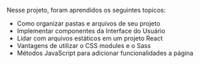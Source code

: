 Nesse projeto, foram aprendidos os seguintes topicos:

 - Como organizar pastas e arquivos de seu projeto
 - Implementar componentes da Interface do Usuário
 - Lidar com arquivos estáticos em um projeto React
 - Vantagens de utilizar o CSS modules e o Sass
 - Métodos JavaScript para adicionar funcionalidades a página
